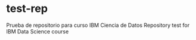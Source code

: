 # test-rep
Prueba de repositorio para curso IBM Ciencia de Datos
Repository test for IBM Data Science course
